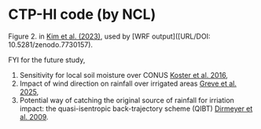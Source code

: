 # CTP-HI code (by NCL)

Figure 2. in [Kim et al. (2023)](http:doi.org/10.1088/1748-9326/acddfb), used by [WRF output]([URL/DOI: 10.5281/zenodo.7730157).

FYI for the future study,
1) Sensitivity for local soil moisture over CONUS [Koster et al. 2016](https://doi.org/10.1175/JCLI-D-16-0192.1),
2) Impact of wind direction on rainfall over irrigated areas [Greve et al. 2025](https://doi.org/10.1038/s41467-025-58729-y),
3) Potential way of catching the original source of rainfall for irriation impact: the quasi-isentropic back-trajectory scheme (QIBT) [Dirmeyer et al. 2009](https://doi:10.1016/j.jhydrol.2008.11.016).

